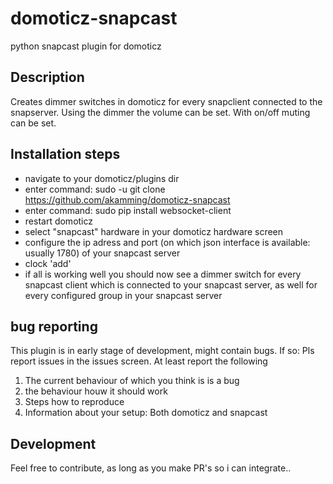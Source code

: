 # domoticz-snapcast
python snapcast plugin for domoticz

## Description
Creates dimmer switches in domoticz for every snapclient connected to the snapserver. Using the dimmer the volume can be set. With on/off muting can be set.

## Installation steps
- navigate to your domoticz/plugins dir
- enter command: sudo -u <domoticz user> git clone https://github.com/akamming/domoticz-snapcast
- enter command: sudo pip install websocket-client
- restart domoticz
- select "snapcast" hardware in your domoticz hardware screen 
- configure the ip adress and port (on which json interface is available: usually 1780) of your snapcast server
- clock 'add' 
- if all is working well you should now see a dimmer switch for every snapcast client which is connected to your snapcast server, as well for every configured group in your snapcast server
  
## bug reporting
This plugin is in early stage of development, might contain bugs. If so: Pls report issues in the issues screen. At least report the following
1. The current behaviour of which you think is is a bug
2. the behaviour houw it should work 
3. Steps how to reproduce
4. Information about your setup: Both domoticz and snapcast
  
## Development
Feel free to contribute, as long as you make PR's so i can integrate..
